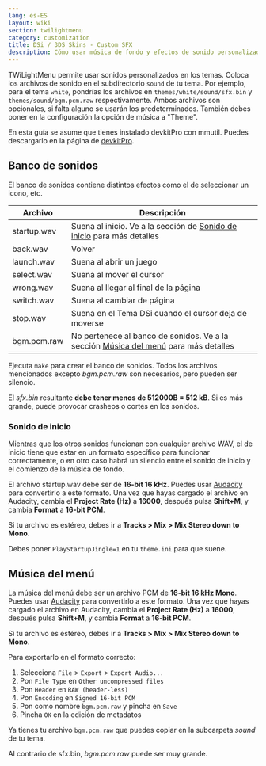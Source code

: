 ```yaml
---
lang: es-ES
layout: wiki
section: twilightmenu
category: customization
title: DSi / 3DS Skins - Custom SFX
description: Cómo usar música de fondo y efectos de sonido personalizados en las skins de DSi y 3DS de TWiLight Menu++
---
```


TWiLightMenu permite usar sonidos personalizados en los temas. Coloca los archivos de sonido en el subdirectorio `sound` de tu tema. Por ejemplo, para el tema `white`, pondrías los archivos en `themes/white/sound/sfx.bin` y `themes/sound/bgm.pcm.raw` respectivamente. Ambos archivos son opcionales, si falta alguno se usarán los predeterminados. También debes poner en la configuración la opción de música a "Theme".

En esta guía se asume que tienes instalado devkitPro con mmutil. Puedes descargarlo en la página de [devkitPro](https://devkitpro.org/wiki/Getting_Started).

## Banco de sonidos
El banco de sonidos contiene distintos efectos como el de seleccionar un icono, etc.

| Archivo     | Descripción                                                                                      |
| ----------- | ------------------------------------------------------------------------------------------------ |
| startup.wav | Suena al inicio. Ve a la sección de [Sonido de inicio](#startup-sound) para más detalles         |
| back.wav    | Volver                                                                                           |
| launch.wav  | Suena al abrir un juego                                                                          |
| select.wav  | Suena al mover el cursor                                                                         |
| wrong.wav   | Suena al llegar al final de la página                                                            |
| switch.wav  | Suena al cambiar de página                                                                       |
| stop.wav    | Suena en el Tema DSi cuando el cursor deja de moverse                                            |
| bgm.pcm.raw | No pertenece al banco de sonidos. Ve a la sección [Música del menú](#menu-bgm) para más detalles |

Ejecuta `make` para crear el banco de sonidos. Todos los archivos mencionados excepto *bgm.pcm.raw* son necesarios, pero pueden ser silencio.

El *sfx.bin* resultante **debe tener menos de 512000B = 512 kB**. Si es más grande, puede provocar crasheos o cortes en los sonidos.

### Sonido de inicio
Mientras que los otros sonidos funcionan con cualquier archivo WAV, el de inicio tiene que estar en un formato específico para funcionar correctamente, o en otro caso habrá un silencio entre el sonido de inicio y el comienzo de la música de fondo.

El archivo startup.wav debe ser de **16-bit 16 kHz**. Puedes usar [Audacity](https://www.audacityteam.org/download/) para convertirlo a este formato. Una vez que hayas cargado el archivo en Audacity, cambia el **Project Rate (Hz)** a **16000**, después pulsa **Shift+M**, y cambia **Format** a **16-bit PCM**.

Si tu archivo es estéreo, debes ir a **Tracks > Mix > Mix Stereo down to Mono**.

Debes poner `PlayStartupJingle=1` en tu `theme.ini` para que suene.


## Música del menú

La música del menú debe ser un archivo PCM de **16-bit 16 kHz Mono**. Puedes usar [Audacity](https://www.audacityteam.org/download/) para convertirlo a este formato. Una vez que hayas cargado el archivo en Audacity, cambia el **Project Rate (Hz)** a **16000**, después pulsa **Shift+M**, y cambia **Format** a **16-bit PCM**.

Si tu archivo es estéreo, debes ir a **Tracks > Mix > Mix Stereo down to Mono**.

Para exportarlo en el formato correcto:
1. Selecciona `File` > `Export` > `Export Audio...`
1. Pon `File Type` en `Other uncompressed files`
1. Pon `Header` en `RAW (header-less)`
1. Pon `Encoding` en `Signed 16-bit PCM`
1. Pon como nombre `bgm.pcm.raw` y pincha en `Save`
1. Pincha `OK` en la edición de metadatos

Ya tienes tu archivo `bgm.pcm.raw` que puedes copiar en la subcarpeta *sound* de tu tema.

Al contrario de sfx.bin, *bgm.pcm.raw* puede ser muy grande.
